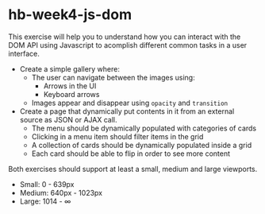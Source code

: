 # hb-week4-js-dom
This exercise will help you to understand how you can interact with the DOM API using Javascript to acomplish different common tasks in a user interface.

- Create a simple gallery where:
  - The user can navigate between the images using:
    - Arrows in the UI
    - Keyboard arrows
  - Images appear and disappear using `opacity` and `transition`
- Create a page that dynamically put contents in it from an external source as JSON or AJAX call.
  - The menu should be dynamically populated with categories of cards
  - Clicking in a menu item should filter items in the grid
  - A collection of cards should be dynamically populated inside a grid
  - Each card should be able to flip in order to see more content
  
Both exercises should support at least a small, medium and large viewports.
- Small: 0 - 639px
- Medium: 640px - 1023px
- Large: 1014 - ∞
